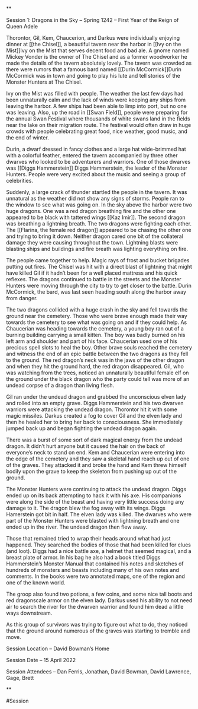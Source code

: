 
**

Session 1: Dragons in the Sky – Spring 1242 – First Year of the Reign of Queen Adele 

Thorontor, Gil, Kem, Chaucerion, and Darkus were individually enjoying dinner at [[the Chisel]], a beautiful tavern near the harbor in [[Ivy on the Mist]]Ivy on the Mist that serves decent food and bad ale. A gnome named Mickey Vonder is the owner of The Chisel and as a former woodworker he made the details of the tavern absolutely lovely. The tavern was crowded as there were rumors that a famous bard named [[Durin McCormick]]Durin McCormick was in town and going to play his lute and tell stories of the Monster Hunters at The Chisel.  

Ivy on the Mist was filled with people. The weather the last few days had been unnaturally calm and the lack of winds were keeping any ships from leaving the harbor. A few ships had been able to limp into port, but no one was leaving. Also, up the road in [[Swan Field]], people were preparing for the annual Swan Festival where thousands of white swans land in the fields near the lake on their migration route. The festival would often draw in huge crowds with people celebrating great food, nice weather, good music, and the end of winter.

Durin, a dwarf dressed in fancy clothes and a large hat wide-brimmed hat with a colorful feather, entered the tavern accompanied by three other dwarves who looked to be adventurers and warriors. One of those dwarves was [[Diggs Hammerstein]] Diggs Hammerstein, the leader of the Monster Hunters. People were very excited about the music and seeing a group of celebrities.

Suddenly, a large crack of thunder startled the people in the tavern. It was unnatural as the weather did not show any signs of storms. People ran to the window to see what was going on. In the sky above the harbor were two huge dragons. One was a red dragon breathing fire and the other one appeared to be black with tattered wings [[Kaz Imir]]. The second dragon was breathing a lightning breath. The two dragons were fighting each other. The [[Flarina, the female red dragon]] appeared to be chasing the other one and trying to bring it down. Neither dragon cared one bit of the collateral damage they were causing throughout the town. Lightning blasts were blasting ships and buildings and fire breath was lighting everything on fire.

  

The people came together to help. Magic rays of frost and bucket brigades putting out fires. The Chisel was hit with a direct blast of lightning that might have killed Gil if it hadn’t been for a well placed mattress and his quick reflexes. The dragons continued to battle in the streets and the Monster Hunters were moving through the city to try to get closer to the battle. Durin McCormick, the bard, was last seen heading south along the harbor away from danger.

  

The two dragons collided with a huge crash in the sky and fell towards the ground near the cemetery. Those who were brave enough made their way towards the cemetery to see what was going on and if they could help. As Chaucerian was heading towards the cemetery, a young boy ran out of a burning building carrying a small kitten. The boy was badly burned on his left arm and shoulder and part of his face. Chaucerian used one of his precious spell slots to heal the boy. Other brave souls reached the cemetery and witness the end of an epic battle between the two dragons as they fell to the ground. The red dragon’s neck was in the jaws of the other dragon and when they hit the ground hard, the red dragon disappeared. Gil, who was watching from the trees, noticed an unnaturally beautiful female elf on the ground under the black dragon who the party could tell was more of an undead corpse of a dragon than living flesh. 

  

Gil ran under the undead dragon and grabbed the unconscious elven lady and rolled into an empty grave. Diggs Hammerstein and his two dwarven warriors were attacking the undead dragon. Thorontor hit it with some magic missiles. Darkus created a fog to cover Gil and the elven lady and then he healed her to bring her back to consciousness. She immediately jumped back up and began fighting the undead dragon again. 

  

There was a burst of some sort of dark magical energy from the undead dragon. It didn’t hurt anyone but it caused the hair on the back of everyone’s neck to stand on end. Kem and Chaucerian were entering into the edge of the cemetery and they saw a skeletal hand reach up out of one of the graves. They attacked it and broke the hand and Kem threw himself bodily upon the grave to keep the skeleton from pushing up out of the ground.

  

The Monster Hunters were continuing to attack the undead dragon. Diggs ended up on its back attempting to hack it with his axe. His companions were along the side of the beast and having very little success doing any damage to it. The dragon blew the fog away with its wings. Diggs Hamerstein got bit in half. The elven lady was killed. The dwarves who were part of the Monster Hunters were blasted with lightning breath and one ended up in the river. The undead dragon then flew away.

  

Those that remained tried to wrap their heads around what had just happened. They searched the bodies of those that had been killed for clues (and loot). Diggs had a nice battle axe, a helmet that seemed magical, and a breast plate of armor. In his bag he also had a book titled Diggs Hammerstein’s Monster Manual that contained his notes and sketches of hundreds of monsters and beasts including many of his own notes and comments. In the books were two annotated maps, one of the region and one of the known world.

  

The groop also found two potions, a few coins, and some nice tall boots and red dragonscale armor on the elven lady. Darkus used his ability to not need air to search the river for the dwarven warrior and found him dead a little ways downstream.

  

As this group of survivors was trying to figure out what to do, they noticed that the ground around numerous of the graves was starting to tremble and move.

  

Session Location – David Bowman’s Home

Session Date – 15 April 2022

Session Attendees – Dan Ferris, Jonathan, David Bowman, David Lawrence, Gage, Brett

**

#Session